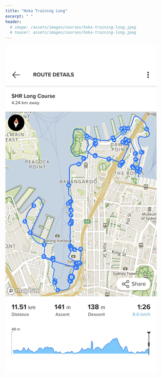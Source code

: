 ```yaml
---
title: "Hoka Training Long"
excerpt: " "
header:
  # image: /assets/images/courses/hoka-training-long.jpeg
  # teaser: assets/images/courses/hoka-training-long.jpeg
---
```


<img src="/assets/images/courses/hoka-training-long.jpeg">

<!-- <div class="strava-embed-placeholder" data-embed-type="route" data-embed-id="3179241070536972902" data-full-width="true" data-style="standard"></div><script src="https://strava-embeds.com/embed.js"></script> -->

<!-- <a href="\assets\gpx_files\blackwattle-bay.gpx">GPX File</a> -->
